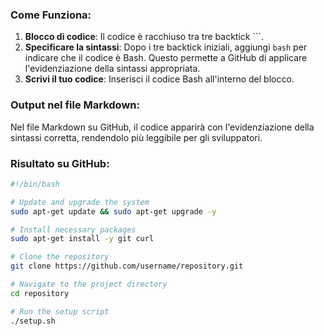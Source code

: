### Come Funziona:

1. **Blocco di codice**: Il codice è racchiuso tra tre backtick \`\`\`.
2. **Specificare la sintassi**: Dopo i tre backtick iniziali, aggiungi `bash` per indicare che il codice è Bash. Questo permette a GitHub di applicare l'evidenziazione della sintassi appropriata.
3. **Scrivi il tuo codice**: Inserisci il codice Bash all'interno del blocco.

### Output nel file Markdown:

Nel file Markdown su GitHub, il codice apparirà con l'evidenziazione della sintassi corretta, rendendolo più leggibile per gli sviluppatori.

### Risultato su GitHub:

```bash
#!/bin/bash

# Update and upgrade the system
sudo apt-get update && sudo apt-get upgrade -y

# Install necessary packages
sudo apt-get install -y git curl

# Clone the repository
git clone https://github.com/username/repository.git

# Navigate to the project directory
cd repository

# Run the setup script
./setup.sh
